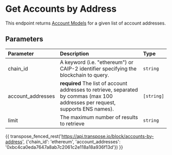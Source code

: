 # Get Accounts by Address

This endpoint returns [Account Models](../models/account_model.md) for a given list of account addresses.

## Parameters
| Parameter | Description | Type |
| :-------- | :---------- | :--- |
| chain_id | A keyword (i.e. "ethereum") or CAIP-2 identifier specifying the blockchain to query. | `string` |
| account_addresses | **required** The list of account addresses to retrieve, separated by commas (max 100 addresses per request, supports ENS names). | `[string]` |
| limit | The maximum number of results to retrieve | `string` |


{{ transpose_fenced_rest('https://api.transpose.io/block/accounts-by-address', {'chain_id': 'ethereum', 'account_addresses': '0xbc4ca0eda7647a8ab7c2061c2e118a18a936f13d'}) }}
